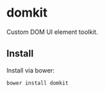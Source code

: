 domkit
======

Custom DOM UI element toolkit.


Install
-------

Install via bower:

    bower install domkit
